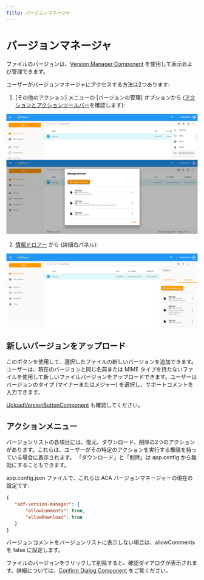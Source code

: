 ```yaml
---
Title: バージョンマネージャ
---
```


# バージョンマネージャ

ファイルのバージョンは、[Version Manager Component](https://www.alfresco.com/abn/adf/content-services/version-manager.component/) を使用して表示および管理できます。

ユーザーがバージョンマネージャにアクセスする方法は2つあります:

1) [その他のアクション] メニューの [バージョンの管理] オプションから ([アクションとアクションツールバー](/features/document-list-layout#actions-and-the-actions-toolbar)を確認します):

![バージョンマネージャメニュー](../images/version-manager-action.png)
![バージョンマネージャダイアログ](../images/version-manager-dialog.png)

2) [情報ドロアー](/features/info-drawer) から (詳細右パネル):

![Version Manager Inline](../images/version-manager-tab.png)

## 新しいバージョンをアップロード

このボタンを使用して、選択したファイルの新しいバージョンを追加できます。ユーザーは、現在のバージョンと同じ名前または MIME タイプを持たないファイルを使用して新しいファイルバージョンをアップロードできます。ユーザーはバージョンのタイプ (マイナーまたはメジャー) を選択し、サポートコメントを入力できます。

[UploadVersionButtonComponent](https://www.alfresco.com/abn/adf/content-services/upload-version-button.component/) も確認してください。

## アクションメニュー

バージョンリストの各項目には、復元、ダウンロード、削除の2つのアクションがあります。これらは、ユーザーがその特定のアクションを実行する権限を持っている場合に表示されます。 「ダウンロード」と「削除」は app.config から無効にすることもできます。

app.config.json ファイルで、これらは ACA バージョンマネージャーの現在の設定です:

```json
{
   "adf-version-manager": {
       "allowComments": true,
       "allowDownload": true
   }
}
```

バージョンコメントをバージョンリストに表示しない場合は、allowComments を false に設定します。

ファイルのバージョンをクリックして削除すると、確認ダイアログが表示されます。詳細については、[Confirm Dialog Component](https://github.com/Alfresco/alfresco-ng2-components/blob/development/lib/content-services/dialogs/confirm.dialog.ts) をご覧ください。
